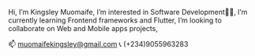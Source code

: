  Hi, I’m Kingsley Muomaife,
 I’m interested in Software Development🧑‍💻,
 I’m currently learning Frontend frameworks and Flutter,
 I’m looking to collaborate on Web and Mobile apps projects,
 
 📫 muomaifekingsley@gmail.com
 📞 (+234)9055963283

<!---
kingstech000/kingstech000 is a ✨ special ✨ repository because its `README.md` (this file) appears on your GitHub profile.
You can click the Preview link to take a look at your changes.
--->
